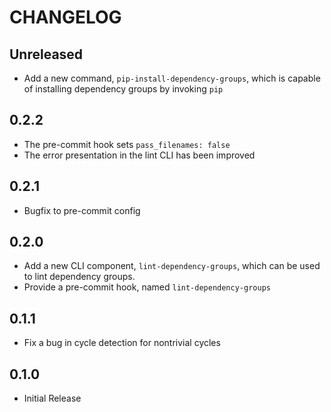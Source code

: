 # CHANGELOG

## Unreleased

- Add a new command, `pip-install-dependency-groups`, which is capable of
  installing dependency groups by invoking `pip`

## 0.2.2

- The pre-commit hook sets `pass_filenames: false`
- The error presentation in the lint CLI has been improved

## 0.2.1

- Bugfix to pre-commit config

## 0.2.0

- Add a new CLI component, `lint-dependency-groups`, which can be used to lint
  dependency groups.
- Provide a pre-commit hook, named `lint-dependency-groups`

## 0.1.1

- Fix a bug in cycle detection for nontrivial cycles

## 0.1.0

- Initial Release
